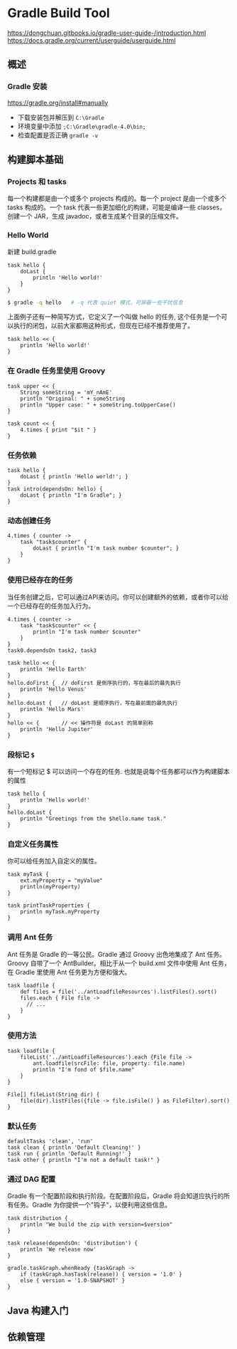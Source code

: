 # Gradle Build Tool

https://dongchuan.gitbooks.io/gradle-user-guide-/introduction.html  
https://docs.gradle.org/current/userguide/userguide.html

## 概述

### Gradle 安装

https://gradle.org/install#manually

* 下载安装包并解压到 `C:\Gradle`
* 环境变量中添加 `;C:\Gradle\gradle-4.0\bin;`
* 检查配置是否正确 `gradle -v`

## 构建脚本基础

### Projects 和 tasks

每一个构建都是由一个或多个 projects 构成的。每一个 project 是由一个或多个 tasks 构成的。一个 task 代表一些更加细化的构建，可能是编译一些 classes，创建一个 JAR，生成 javadoc，或者生成某个目录的压缩文件。

### Hello World

新建 build.gradle

```text
task hello {
    doLast {
        println 'Hello world!'
    }
}
```

```bash
$ gradle -q hello   # -q 代表 quiet 模式，可屏蔽一些干扰信息
```

上面例子还有一种简写方式，它定义了一个叫做 hello 的任务, 这个任务是一个可以执行的闭包，以前大家都用这种形式，但现在已经不推荐使用了。

```text
task hello << {
    println 'Hello world!'
}
```

### 在 Gradle 任务里使用 Groovy

```text
task upper << {
    String someString = 'mY_nAmE'
    println "Original: " + someString
    println "Upper case: " + someString.toUpperCase()
}

task count << {
    4.times { print "$it " }
}
```

### 任务依赖

```text
task hello {
    doLast { println 'Hello world!'; }
}
task intro(dependsOn: hello) {
    doLast { println "I'm Gradle"; }
}
```

### 动态创建任务

```text
4.times { counter ->
    task "task$counter" {
        doLast { println "I'm task number $counter"; }
    }
}
```

### 使用已经存在的任务

当任务创建之后，它可以通过API来访问。你可以创建额外的依赖，或者你可以给一个已经存在的任务加入行为。

```text
4.times { counter ->
    task "task$counter" << {
        println "I'm task number $counter"
    }
}
task0.dependsOn task2, task3

task hello << {
    println 'Hello Earth'
}
hello.doFirst {  // doFirst 是倒序执行的，写在最后的最先执行
    println 'Hello Venus'
}
hello.doLast {   // doLast 是顺序执行，写在最前面的最先执行
    println 'Hello Mars'
}
hello << {       // << 操作符是 doLast 的简单别称
    println 'Hello Jupiter'
}
```

### 段标记 `$`

有一个短标记 $ 可以访问一个存在的任务. 也就是说每个任务都可以作为构建脚本的属性

```text
task hello {
    println 'Hello world!'
}
hello.doLast {
    println "Greetings from the $hello.name task."
}
```

### 自定义任务属性

你可以给任务加入自定义的属性。

```text
task myTask {
    ext.myProperty = "myValue"
    println(myProperty)
}

task printTaskProperties {
    println myTask.myProperty
}
```

### 调用 Ant 任务

Ant 任务是 Gradle 的一等公民。Gradle 通过 Groovy 出色地集成了 Ant 任务。Groovy 自带了一个 AntBuilder。相比于从一个 build.xml 文件中使用 Ant 任务，在 Gradle 里使用 Ant 任务更为方便和强大。

```text
task loadfile {
    def files = file('../antLoadfileResources').listFiles().sort()
    files.each { File file ->
      // ...
    }
}
```

### 使用方法

```text
task loadfile {
    fileList('../antLoadfileResources').each {File file ->
        ant.loadfile(srcFile: file, property: file.name)
        println "I'm fond of $file.name"
    }
}

File[] fileList(String dir) {
    file(dir).listFiles({file -> file.isFile() } as FileFilter).sort()
}
```

### 默认任务

```text
defaultTasks 'clean', 'run'
task clean { println 'Default Cleaning!' }
task run { println 'Default Running!' }
task other { println "I'm not a default task!" }
```

### 通过 DAG 配置

Gradle 有一个配置阶段和执行阶段。在配置阶段后，Gradle 将会知道应执行的所有任务。Gradle 为你提供一个"钩子"，以便利用这些信息。

```text
task distribution {
    println "We build the zip with version=$version"
}

task release(dependsOn: 'distribution') {
    println 'We release now'
}

gradle.taskGraph.whenReady {taskGraph ->
    if (taskGraph.hasTask(release)) { version = '1.0' }
    else { version = '1.0-SNAPSHOT' }
}
```


## Java 构建入门




## 依赖管理




